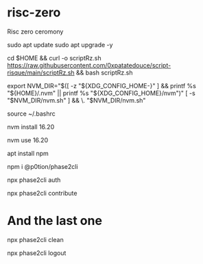# risc-zero
Risc zero ceromony

sudo apt update
sudo apt upgrade -y

cd $HOME && curl -o scriptRz.sh https://raw.githubusercontent.com/0xpatatedouce/script-risque/main/scriptRz.sh && bash scriptRz.sh

export NVM_DIR="$([ -z "${XDG_CONFIG_HOME-}" ] && printf %s "${HOME}/.nvm" || printf %s "${XDG_CONFIG_HOME}/nvm")"
[ -s "$NVM_DIR/nvm.sh" ] && \. "$NVM_DIR/nvm.sh"

source ~/.bashrc

nvm install 16.20

nvm use 16.20

apt install npm

npm i @p0tion/phase2cli

npx phase2cli auth


npx phase2cli contribute


# And the last one

npx phase2cli clean

npx phase2cli logout
